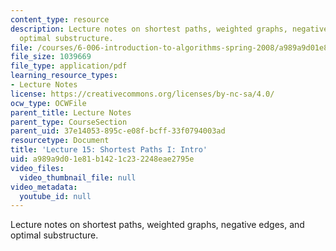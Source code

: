 ```yaml
---
content_type: resource
description: Lecture notes on shortest paths, weighted graphs, negative edges, and
  optimal substructure.
file: /courses/6-006-introduction-to-algorithms-spring-2008/a989a9d01e81b1421c232248eae2795e_lec15.pdf
file_size: 1039669
file_type: application/pdf
learning_resource_types:
- Lecture Notes
license: https://creativecommons.org/licenses/by-nc-sa/4.0/
ocw_type: OCWFile
parent_title: Lecture Notes
parent_type: CourseSection
parent_uid: 37e14053-895c-e08f-bcff-33f0794003ad
resourcetype: Document
title: 'Lecture 15: Shortest Paths I: Intro'
uid: a989a9d0-1e81-b142-1c23-2248eae2795e
video_files:
  video_thumbnail_file: null
video_metadata:
  youtube_id: null
---
```

Lecture notes on shortest paths, weighted graphs, negative edges, and optimal substructure.